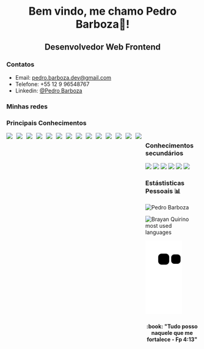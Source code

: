 <h1 align='center'>Bem vindo, me chamo Pedro Barboza👋!</h1>
<h2 align='center'>Desenvolvedor Web Frontend</h2>

### Contatos
- Email: pedro.barboza.dev@gmail.com
- Telefone: +55 12 9 96548767
- Linkedin: [@Pedro Barboza](https://www.linkedin.com/in/pedro-barboza-webdev/)

### Minhas redes


  
### Principais Conhecimentos
  
<div style="display: flex; gap: 10px;">
  <img src="https://img.shields.io/badge/JavaScript-F7DF1E?style=for-the-badge&logo=javascript&logoColor=black"/>
  <img src="https://img.shields.io/badge/TypeScript-007ACC?style=for-the-badge&logo=typescript&logoColor=white"/>
  <img src="https://img.shields.io/badge/React-20232A?style=for-the-badge&logo=react&logoColor=61DAFB"/>
  <img src="https://img.shields.io/badge/Next-black?style=for-the-badge&logo=next.js&logoColor=white"/>
  <img src="https://img.shields.io/badge/HTML5-E34F26?style=for-the-badge&logo=html5&logoColor=white"/>
  <img src="https://img.shields.io/badge/CSS3-1572B6?style=for-the-badge&logo=css3&logoColor=white"/>
  <img src="https://img.shields.io/badge/Sass-CC6699?style=for-the-badge&logo=sass&logoColor=white"/>
  <img src="https://img.shields.io/badge/Tailwind_CSS-38B2AC?style=for-the-badge&logo=tailwind-css&logoColor=white"/>
  <img src="https://img.shields.io/badge/Material--UI-0081CB?style=for-the-badge&logo=material-ui&logoColor=white"/>
  <img src="https://img.shields.io/badge/styled--components-DB7093?style=for-the-badge&logo=styled-components&logoColor=white"/>
  <img src="https://img.shields.io/badge/Vercel-000000?style=for-the-badge&logo=vercel&logoColor=white"/>
  <img src="https://img.shields.io/badge/Git-F05032?style=for-the-badge&logo=git&logoColor=white"/>
  
  <img src="https://img.shields.io/badge/npm-CB3837?style=for-the-badge&logo=npm&logoColor=white"/>
  <img src="https://img.shields.io/badge/Yarn-2C8EBB?style=for-the-badge&logo=yarn&logoColor=white"/>
<div/>
  
 ### Conhecimentos secundários
  <img src="https://img.shields.io/badge/Node.js-339933?style=for-the-badge&logo=nodedotjs&logoColor=white"/>
  <img src="https://img.shields.io/badge/Express.js-404D59?style=for-the-badge" />
  <img src="https://img.shields.io/badge/MongoDB-4EA94B?style=for-the-badge&logo=mongodb&logoColor=white"/>
  <img src="https://img.shields.io/badge/Insomnia-5849be?style=for-the-badge&logo=Insomnia&logoColor=white"/>
  <img src="https://img.shields.io/badge/Firebase-F29D0C?style=for-the-badge&logo=firebase&logoColor=white" />
  <img src="https://img.shields.io/badge/-jest-%23C21325?style=for-the-badge&logo=jest&logoColor=white"/>
  
### Estástisticas Pessoais :bar_chart:

<p align='left'>
    <img align="center" src="https://github-readme-stats.vercel.app/api?username=PeterBarboza&show_icons=true" alt="Pedro Barboza"/>
</p>

<p align="left"> 
  <img src="https://github-readme-stats.vercel.app/api/top-langs/?username=PeterBarboza&layout=compact&theme=midnight-purple" alt="Brayan Quirino most used languages" />
</p>
  
![Snake animation](https://github.com/rafaballerini/rafaballerini/blob/output/github-contribution-grid-snake.svg)
  
<h4 align='center'> :book: "Tudo posso naquele que me fortalece - Fp 4:13"</h4>
